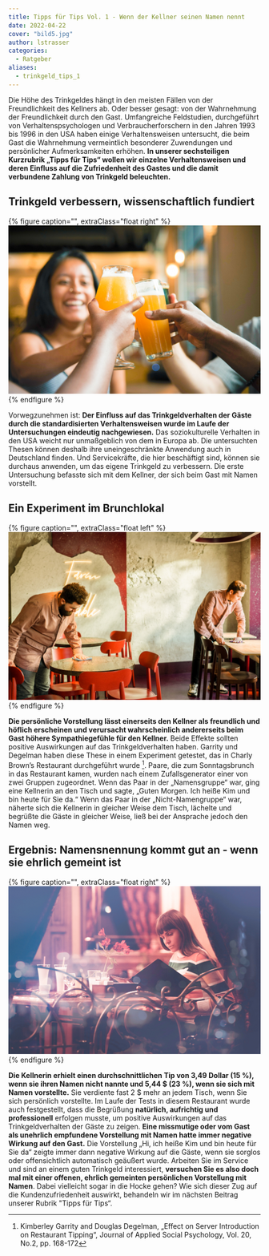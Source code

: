 ```yaml
---
title: Tipps für Tips Vol. 1 - Wenn der Kellner seinen Namen nennt
date: 2022-04-22
cover: "bild5.jpg"
author: lstrasser
categories:
  - Ratgeber
aliases:
  - trinkgeld_tips_1
---
```


Die Höhe des Trinkgeldes hängt in den meisten Fällen von der Freundlichkeit des Kellners ab. Oder besser gesagt: von der
Wahrnehmung der Freundlichkeit durch den Gast. Umfangreiche Feldstudien, durchgeführt von Verhaltenspsychologen und
Verbraucherforschern in den Jahren 1993 bis 1996 in den USA haben einige Verhaltensweisen untersucht, die beim Gast die
Wahrnehmung vermeintlich besonderer Zuwendungen und persönlicher Aufmerksamkeiten erhöhen. **In unserer sechsteiligen
Kurzrubrik „Tipps für Tips“ wollen wir einzelne Verhaltensweisen und deren Einfluss auf die Zufriedenheit des Gastes und
die damit verbundene Zahlung von Trinkgeld beleuchten.**

## Trinkgeld verbessern, wissenschaftlich fundiert

{% figure caption="", extraClass="float right" %}
<img src="bild2.jpg" />
{% endfigure %}

Vorwegzunehmen ist: **Der Einfluss auf das Trinkgeldverhalten der Gäste durch die standardisierten Verhaltensweisen wurde
im Laufe der Untersuchungen eindeutig nachgewiesen.** Das soziokulturelle Verhalten in den USA weicht nur unmaßgeblich von
dem in Europa ab. Die untersuchten Thesen können deshalb ihre uneingeschränkte Anwendung auch in Deutschland finden. Und
Servicekräfte, die hier beschäftigt sind, können sie durchaus anwenden, um das eigene Trinkgeld zu verbessern. Die erste
Untersuchung befasste sich mit dem Kellner, der sich beim Gast mit Namen vorstellt.

## Ein Experiment im Brunchlokal

{% figure caption="", extraClass="float left" %}
<img src="bild4.jpg" />
{% endfigure %}

**Die persönliche Vorstellung lässt einerseits den Kellner als freundlich und höflich erscheinen und verursacht
wahrscheinlich andererseits beim Gast höhere Sympathiegefühle für den Kellner.** Beide Effekte sollten positive
Auswirkungen auf das Trinkgeldverhalten haben. Garrity und Degelman haben diese These in einem Experiment getestet, das
in Charly Brown’s Restaurant durchgeführt wurde [^1]. Paare, die zum Sonntagsbrunch in das Restaurant kamen, wurden nach
einem Zufallsgenerator einer von zwei Gruppen zugeordnet. Wenn das Paar in der „Namensgruppe“ war, ging eine Kellnerin
an den Tisch und sagte, „Guten Morgen. Ich heiße Kim und bin heute für Sie da.“ Wenn das Paar in der „Nicht-Namengruppe“
war, näherte sich die Kellnerin in gleicher Weise dem Tisch, lächelte und begrüßte die Gäste in gleicher Weise, ließ bei
der Ansprache jedoch den Namen weg.

## Ergebnis: Namensnennung kommt gut an - wenn sie ehrlich gemeint ist

{% figure caption="", extraClass="float right" %}
<img src="bild3.jpg" />
{% endfigure %}

**Die Kellnerin erhielt einen durchschnittlichen Tip von 3,49 Dollar (15 %), wenn sie ihren Namen nicht nannte und 5,44 $
(23 %), wenn sie sich mit Namen vorstellte.** Sie verdiente fast 2 $ mehr an jedem Tisch, wenn Sie sich persönlich
vorstellte. Im Laufe der Tests in diesem Restaurant wurde auch festgestellt, dass die Begrüßung **natürlich, aufrichtig
und professionell** erfolgen musste, um positive Auswirkungen auf das Trinkgeldverhalten der Gäste zu zeigen. **Eine
missmutige oder vom Gast als unehrlich empfundene Vorstellung mit Namen hatte immer negative Wirkung auf den Gast.** Die
Vorstellung „Hi, ich heiße Kim und bin heute für Sie da“ zeigte immer dann negative Wirkung auf die Gäste, wenn sie
sorglos oder offensichtlich automatisch geäußert wurde. Arbeiten Sie im Service und sind an einem guten Trinkgeld
interessiert, **versuchen Sie es also doch mal mit einer offenen, ehrlich gemeinten persönlichen Vorstellung mit Namen**.
Dabei vielleicht sogar in die Hocke gehen? Wie sich dieser Zug auf die Kundenzufriedenheit auswirkt, behandeln wir im
nächsten Beitrag unserer Rubrik "Tipps für Tips“.

[^1]: Kimberley Garrity and Douglas Degelman, „Effect on Server Introduction on Restaurant Tipping“, Journal of Applied Social Psychology, Vol. 20, No.2, pp. 168-172
